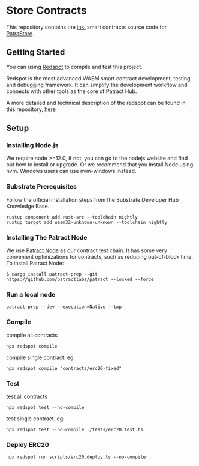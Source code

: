 # Store Contracts
This repository contains the [ink!](https://paritytech.github.io/ink-docs) smart contracts source code for [PatraStore](https://patrastore.io).

## Getting Started
You can using [Redspot](https://redspot.patract.io/zh-CN/) to compile and test this project.

Redspot is the most advanced WASM smart contract development, testing and debugging framework. 
It can simplify the development workflow and connects with other tools as the core of Patract Hub.

A more detailed and technical description of the redspot can be found in this repository, [here](https://redspot.patract.io/zh-CN/documentation/#documentation)

## Setup

### Installing Node.js
We require node >=12.0, if not, you can go to the nodejs website and find out how to install or upgrade.
Or we recommend that you install Node using nvm. Windows users can use nvm-windows instead.

### Substrate Prerequisites
Follow the official installation steps from the Substrate Developer Hub Knowledge Base.
```
rustup component add rust-src --toolchain nightly
rustup target add wasm32-unknown-unknown --toolchain nightly
```
### Installing The Patract Node

We use [Patract Node](https://github.com/patractlabs/patract) as our contract test chain.
It has some very convenient optimizations for contracts, such as reducing out-of-block time. To install Patract Node:

```
$ cargo install patract-prep --git https://github.com/patractlabs/patract --locked --force
```

### Run a local node
```
patract-prep --dev --execution=Native --tmp
```

### Compile
compile all contracts 
```
npx redspot compile
```
compile single contract. eg:
```
npx redspot compile "contracts/erc20-fixed"
```

### Test
test all contracts
```
npx redspot test --no-compile
```
test single contract. eg:
```
npx redspot test --no-compile ./tests/erc20.test.ts
```

### Deploy ERC20
```
npx redspot run scripts/erc20.deploy.ts --no-compile
```
